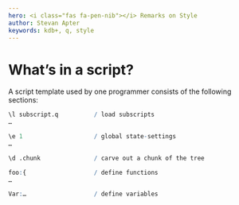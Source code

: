 ```yaml
---
hero: <i class="fas fa-pen-nib"></i> Remarks on Style
author: Stevan Apter
keywords: kdb+, q, style
---
```


# What’s in a script?


<!-- FIXME
Omitted parts refer to K. 
Is what’s left worth keeping?
 -->

A script template used by one programmer consists of the following sections:

```q
\l subscript.q          / load subscripts
…

\e 1                    / global state-settings
…

\d .chunk               / carve out a chunk of the tree

foo:{                   / define functions
…

Var:…                   / define variables
```
